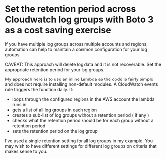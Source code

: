 # Set the retention period across Cloudwatch log groups with Boto 3 as a cost saving exercise


If you have multiple log groups across multiple accounts and regions, automation can help to maintain a common configuration for  your log groups.

CAVEAT: This approach will delete log data and it is not recoverable. Set the appropriate retention period for your log groups.

My approach here is to use an inline Lambda as the code is fairly simple and does not require installing non-default modules.
A CloudWatch events rule triggers the function daily. It:

- loops through the configured regions in the AWS account the lambda runs in
- gets a list of all log groups in each region
- creates a sub-list of log groups without a retention period ( if any ) 
- checks what the retention period should be for each group without a retention period
- sets the retention period on the log group

I've used a single retention setting for all log groups in my example. You may wish to have different settings for different log groups on criteria that makes sense to you.